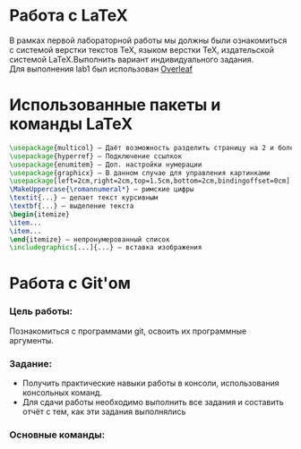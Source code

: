 # Работа с LaTeX
В рамках первой лабораторной работы мы должны были ознакомиться с системой верстки текстов TeX, языком верстки TeX, издательской системой LaTeX.Выполнить вариант индивидуального задания.  
Для выполнения lab1 был использован [Overleaf](https://ru.overleaf.com/)
# Использованные пакеты и команды LaTeX
```LaTeX
\usepackage{multicol} — Даёт возможность разделить страницу на 2 и более коллонны
\usepackage{hyperref} — Подключение ссылкок 
\usepackage{enumitem} — Доп. настройки нумерации
\usepackage{graphicx} — В данном случае для управления картинками 
\usepackage[left=2cm,right=2cm,top=1.5cm,bottom=2cm,bindingoffset=0cm] — Настройка геометрии страницы
\MakeUppercase{\romannumeral*} — римские цифры
\textit{...} — делает текст курсивным  
\textbf{...} — выделение текста 
\begin{itemize}
\item...
\item...
\end{itemize} — непронумерованный список
\includegraphics[...]{...} — вставка изображения
```
# Работа с Git'ом
### Цель работы:
Познакомиться с программами git, освоить их программные аргументы.
### Задание:
+ Получить практические навыки работы в консоли, использования консольных команд.  
+ Для сдачи работы необходимо выполнить все задания и составить отчёт с тем, как эти задания выполнялись

### Основные команды:



